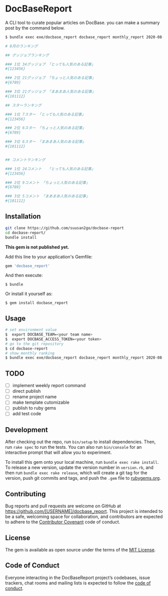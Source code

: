 # DocBaseReport
A CLI tool to curate popular articles on DocBase. you can make a summary post by the command below.

```bash
$ bundle exec exe/docbase_report docbase_report monthly_report 2020-08-01

# 8月のランキング

## グッジョブランキング

### 1位 34グッジョブ　「とっても人気のある記事」
#{123456}

### 2位 21グッジョブ　「ちょっと人気のある記事」
#{6789}

### 3位 21グッジョブ　「まあまあ人気のある記事」
#{101112}

## スターランキング

### 1位 7スター　「とっても人気のある記事」
#{123456}

### 2位 6スター　「ちょっと人気のある記事」
#{6789}

### 3位 6スター　「まあまあ人気のある記事」
#{101112}


## コメントランキング

### 1位 24コメント　　「とっても人気のある記事」
#{123456}

### 2位 9コメント　「ちょっと人気のある記事」
#{6789}

### 3位 5コメント　「まあまあ人気のある記事」
#{101112}
```



## Installation
```bash
git clone https://github.com/suusan2go/docbase-report
cd docbase-report/
bundle install
```

 **This gem is not published yet.**

Add this line to your application's Gemfile:

```ruby
gem 'docbase_report'
```

And then execute:

    $ bundle

Or install it yourself as:

    $ gem install docbase_report

## Usage
```bash
# set environment value
$  export DOCBASE_TEAM=<your team name>
$  export DOCBASE_ACCESS_TOKEN=<your token>
# go to the git repository
$ cd docbase-report
# show monthly ranking
$ bundle exec exe/docbase_report docbase_report monthly_report 2020-08-01
```

## TODO
- [ ] implement weekly report command
- [ ] direct publish
- [ ] rename project name
- [ ] make template cutomizable
- [ ] publish to ruby gems
- [ ] add test code

## Development

After checking out the repo, run `bin/setup` to install dependencies. Then, run `rake spec` to run the tests. You can also run `bin/console` for an interactive prompt that will allow you to experiment.

To install this gem onto your local machine, run `bundle exec rake install`. To release a new version, update the version number in `version.rb`, and then run `bundle exec rake release`, which will create a git tag for the version, push git commits and tags, and push the `.gem` file to [rubygems.org](https://rubygems.org).

## Contributing

Bug reports and pull requests are welcome on GitHub at https://github.com/[USERNAME]/docbase_report. This project is intended to be a safe, welcoming space for collaboration, and contributors are expected to adhere to the [Contributor Covenant](http://contributor-covenant.org) code of conduct.

## License

The gem is available as open source under the terms of the [MIT License](https://opensource.org/licenses/MIT).

## Code of Conduct

Everyone interacting in the DocBaseReport project’s codebases, issue trackers, chat rooms and mailing lists is expected to follow the [code of conduct](https://github.com/[USERNAME]/docbase_report/blob/master/CODE_OF_CONDUCT.md).
